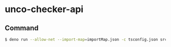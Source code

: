 # unco-checker-api

## Command
```bash
$ deno run --allow-net --import-map=importMap.json -c tsconfig.json src/main.ts
```